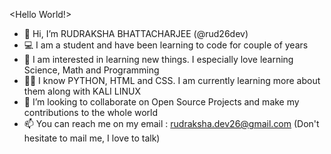 <Hello World!>
- 👋 Hi, I’m RUDRAKSHA BHATTACHARJEE (@rud26dev)
- 💻 I am a student and have been learning to code for couple of years
- 🚀 I am interested in learning new things. I especially love learning Science, Math and Programming
- 👨‍💻 I know PYTHON, HTML and CSS. I am currently learning more about them along with KALI LINUX 
- 💞️ I’m looking to collaborate on Open Source Projects and make my contributions to the whole world
- 📫 You can reach me on my email : rudraksha.dev26@gmail.com (Don't hesitate to mail me, I love to talk)
